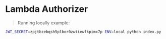 # Lambda Authorizer

> Running locally example:

```bash
JWT_SECRET=zpjtbzebqsh5plbor0zwtiewfkpimx7p ENV=local python index.py
```
